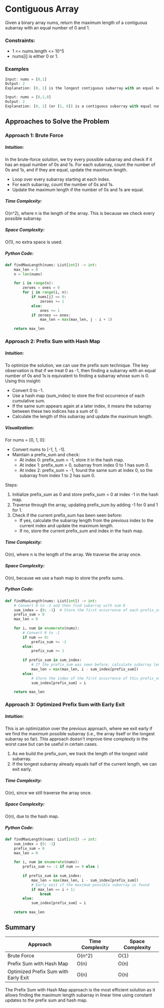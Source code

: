 
# Contiguous Array
Given a binary array nums, return the maximum length of a contiguous subarray with an equal number of 0 and 1.

### Constraints:
- 1 <= nums.length <= 10^5
- nums[i] is either 0 or 1.

### Examples
```javascript
Input: nums = [0,1]
Output: 2
Explanation: [0, 1] is the longest contiguous subarray with an equal number of 0 and 1.

Input: nums = [0,1,0]
Output: 2
Explanation: [0, 1] (or [1, 0]) is a contiguous subarray with equal number of 0 and 1.
```

## Approaches to Solve the Problem
### Approach 1: Brute Force
##### Intuition:
In the brute-force solution, we try every possible subarray and check if it has an equal number of 0s and 1s. For each subarray, count the number of 0s and 1s, and if they are equal, update the maximum length.

- Loop over every subarray starting at each index.
- For each subarray, count the number of 0s and 1s.
- Update the maximum length if the number of 0s and 1s are equal.
##### Time Complexity:
O(n^2), where n is the length of the array. This is because we check every possible subarray.
##### Space Complexity:
O(1), no extra space is used.
##### Python Code:
```python
def findMaxLength(nums: List[int]) -> int:
    max_len = 0
    n = len(nums)
    
    for i in range(n):
        zeroes = ones = 0
        for j in range(i, n):
            if nums[j] == 0:
                zeroes += 1
            else:
                ones += 1
            if zeroes == ones:
                max_len = max(max_len, j - i + 1)
                
    return max_len
```
### Approach 2: Prefix Sum with Hash Map
##### Intuition: 
To optimize the solution, we can use the prefix sum technique. The key observation is that if we treat 0 as -1, then finding a subarray with an equal number of 0s and 1s is equivalent to finding a subarray whose sum is 0. Using this insight:

- Convert 0 to -1.
- Use a hash map (sum_index) to store the first occurrence of each cumulative sum.
- If the same sum appears again at a later index, it means the subarray between these two indices has a sum of 0.
- Calculate the length of this subarray and update the maximum length.
##### Visualization:
For nums = [0, 1, 0]:

- Convert nums to [-1, 1, -1].
- Maintain a prefix_sum and check:
   - At index 0: prefix_sum = -1, store it in the hash map.
   - At index 1: prefix_sum = 0, subarray from index 0 to 1 has sum 0.
   - At index 2: prefix_sum = -1, found the same sum at index 0, so the subarray from index 1 to 2 has sum 0.

Steps:
1. Initialize prefix_sum as 0 and store prefix_sum = 0 at index -1 in the hash map.
2. Traverse through the array, updating prefix_sum by adding -1 for 0 and 1 for 1.
3. Check if the current prefix_sum has been seen before:
   - If yes, calculate the subarray length from the previous index to the current index and update the maximum length.
   - If no, store the current prefix_sum and index in the hash map.
##### Time Complexity:
O(n), where n is the length of the array. We traverse the array once.
##### Space Complexity:
O(n), because we use a hash map to store the prefix sums.
##### Python Code:
```python
def findMaxLength(nums: List[int]) -> int:
    # Convert 0 to -1 and then find subarray with sum 0
    sum_index = {0: -1}  # Store the first occurrence of each prefix_sum
    prefix_sum = 0
    max_len = 0
    
    for i, num in enumerate(nums):
        # Convert 0 to -1
        if num == 0:
            prefix_sum += -1
        else:
            prefix_sum += 1
        
        if prefix_sum in sum_index:
            # If the prefix_sum was seen before, calculate subarray length
            max_len = max(max_len, i - sum_index[prefix_sum])
        else:
            # Store the index of the first occurrence of this prefix_sum
            sum_index[prefix_sum] = i
    
    return max_len
```
### Approach 3: Optimized Prefix Sum with Early Exit
##### Intuition: 
This is an optimization over the previous approach, where we exit early if we find the maximum possible subarray (i.e., the array itself or the longest subarray so far). This approach doesn't improve time complexity in the worst case but can be useful in certain cases.

1. As we build the prefix_sum, we track the length of the longest valid subarray.
2. If the longest subarray already equals half of the current length, we can exit early.
##### Time Complexity:
O(n), since we still traverse the array once.
##### Space Complexity:
O(n), due to the hash map.
##### Python Code:
```python
def findMaxLength(nums: List[int]) -> int:
    sum_index = {0: -1}
    prefix_sum = 0
    max_len = 0
    
    for i, num in enumerate(nums):
        prefix_sum += -1 if num == 0 else 1
        
        if prefix_sum in sum_index:
            max_len = max(max_len, i - sum_index[prefix_sum])
            # Early exit if the maximum possible subarray is found
            if max_len == i + 1:
                break
        else:
            sum_index[prefix_sum] = i
    
    return max_len
```
## Summary

| Approach                         | Time Complexity | Space Complexity |
|-----------------------------------|-----------------|------------------|
| Brute Force                    | O(n^2)      | O(1)             |
| Prefix Sum with Hash Map                          | O(n)            | O(n)             |
| Optimized Prefix Sum with Early Exit      | O(n)      | O(n)             |

The Prefix Sum with Hash Map approach is the most efficient solution as it allows finding the maximum length subarray in linear time using constant updates to the prefix sum and hash map.